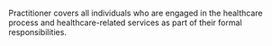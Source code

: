Practitioner covers all individuals who are engaged in the healthcare process and healthcare-related services as part of their formal responsibilities.